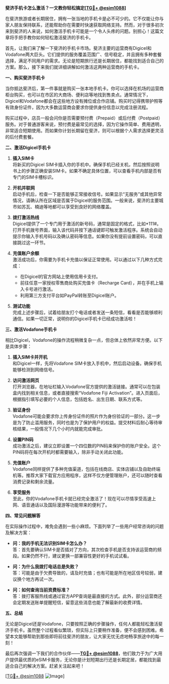 **斐济手机卡怎么激活？一文教你轻松搞定[[TG💪+ @esim1088](https://t.me/s/esim1088)]**

在斐济旅游或者长期居住，拥有一张当地的手机卡是必不可少的。它不仅能让你与家人朋友保持联系，还能帮助你在需要时快速获取网络支持。然而，对于很多初次来到斐济的人来说，如何激活手机卡可能是一个令人头疼的问题。别担心！这篇文章将手把手教你如何轻松激活斐济的手机卡。

首先，让我们来了解一下斐济的手机卡市场。斐济主要的运营商有Digicel和Vodafone两大巨头。它们提供的服务覆盖范围广、信号稳定，并且拥有多种套餐选择，满足不同用户的需求。无论是短期旅行还是长期居住，都能找到适合自己的方案。那么，接下来我们就详细讲解如何激活这两种运营商的手机卡。

**一、购买斐济手机卡**

当你抵达斐济后，第一件事就是购买一张本地手机卡。你可以选择在机场的运营商柜台购买，也可以在市区的大商场、便利店等地找到售卖点。通常情况下，Digicel和Vodafone都会在这些地方设有摊位或合作店铺。购买时记得携带护照等有效身份证件，因为大多数运营商会要求你提供身份信息以完成注册流程。

购买过程中，店员一般会问你是否需要预付费（Prepaid）或后付费（Postpaid）服务。对于普通游客来说，预付费是最常见的选择，因为它操作简单、费用透明，非常适合短期使用。而如果你计划长期留在斐济，则可以根据个人需求选择更灵活的后付费套餐。

**二、激活Digicel手机卡**

1. **插入SIM卡**  
   将新买的Digicel SIM卡插入你的手机中。确保手机已经关机，然后按照说明书上的步骤正确安装SIM卡。如果不确定具体位置，可以查看手机内部是否有专门的SIM卡槽标识。

2. **开机并联网**  
   启动手机后，检查一下是否能够正常接收信号。如果显示“无服务”或其他异常情况，请确认所在区域是否属于Digicel的服务范围。一般来说，斐济的主要城市如苏瓦、楠迪等地都可以享受到良好的网络覆盖。

3. **拨打激活热线**  
   Digicel提供了一个专门用于激活的新号码，通常是固定的格式，比如*111#。打开手机拨号界面，输入该代码并按下通话键即可触发激活程序。系统会自动提示你输入手机号码以及确认密码等信息。如果你没有提前设置密码，可以直接跳过这一环节。

4. **充值账户余额**  
   激活成功后，你需要为手机卡充值以保证正常使用。可以通过以下几种方式完成：
   - 在Digicel的官方网站上使用信用卡支付。
   - 前往任意一家授权零售商处购买充值卡（Recharge Card），并在手机上输入卡号进行激活。
   - 利用第三方支付平台如PayPal转账至Digicel账户。

5. **测试功能**  
   完成上述步骤后，试着给朋友打个电话或者发送一条短信，看看是否能够顺利通信。如果一切正常，说明你的Digicel手机卡已经成功激活啦！

**三、激活Vodafone手机卡**

相比Digicel，Vodafone的操作流程稍微复杂一点，但总体上依然非常方便。以下是具体步骤：

1. **插入SIM卡并开机**  
   和Digicel一样，先将Vodafone SIM卡放入手机中，然后启动设备。确保手机能够检测到网络信号。

2. **访问激活网页**  
   打开浏览器，在地址栏输入Vodafone官方提供的激活链接。通常可以在包装盒内找到相关信息，或者直接搜索“Vodafone Fiji Activation”。进入页面后，根据指引填写必要的个人信息，包括姓名、出生日期、联系方式等。

3. **验证身份**  
   Vodafone可能会要求你上传身份证件的照片作为身份验证的一部分。这一步是为了防止滥用服务，同时也是为了保护用户的权益。提交材料后耐心等待审核结果，一般情况下几个小时内就能完成审批。

4. **设置PIN码**  
   成功激活之后，建议立即设置一个四位数的PIN码来保护你的账户安全。这个PIN码将在每次开机时都需要输入，除非手动关闭此功能。

5. **充值账户**  
   Vodafone同样提供了多种充值渠道，包括在线商店、实体店铺以及自助终端机等。推荐大家下载官方应用程序，这样不仅方便管理账户，还可以随时查看消费记录和剩余流量。

6. **享受服务**  
   至此，你的Vodafone手机卡就已经完全激活了！现在可以尽情享受高速上网、语音通话以及国际漫游等功能带来的便利了。

**四、常见问题解答**

在实际操作过程中，难免会遇到一些小麻烦。下面列举了一些用户经常咨询的问题及解决方案：

- **问：我的手机无法识别SIM卡怎么办？**  
  答：首先要确认SIM卡是否插对了方向，其次检查手机是否支持该运营商的频段。如果仍然不行，建议更换一部兼容性更好的手机试试看。

- **问：为什么我拨打电话总是失败？**  
  答：可能是由于欠费导致的，请及时充值；也有可能是所在地区信号较弱，建议换个地方再试一次。

- **问：如何查询当前资费标准？**  
  答：拨打客服热线或通过官方APP查询是最直接的方式。此外，部分运营商还会定期发送账单提醒短信，留意这些消息也能了解最新的收费详情。

**五、总结**

无论是Digicel还是Vodafone，只要按照正确的步骤操作，任何人都能轻松激活斐济手机卡。虽然整个过程看似繁琐，但实际上只要稍作准备，便不会感到困难。希望本文能够帮助到那些即将前往斐济的朋友，让大家无忧无虑地畅享旅途中的每一刻！

最后再次强调一下我们的合作伙伴——[**TG💪+ @esim1088**](https://t.me/s/esim1088)，他们致力于为广大用户提供最优质的eSIM卡服务，无论你是计划短期出行还是长期定居，都能找到最适合自己的解决方案。赶紧关注起来吧！

[[TG💪+ @esim1088](https://t.me/s/esim1088) ![Image](https://i.postimg.cc/4NQfJmqS/Snipaste-2025-05-13-00-14-12.png)]